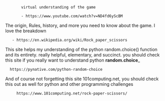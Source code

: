            virtual understanding of the game

           - https://www.youtube.com/watch?v=ND4fd6yScBM

The origin, Rules, history, and more you need to know about the game. I love the breakdown

       - https://en.wikipedia.org/wiki/Rock_paper_scissors

This site helps my understanding of the python random.choice() function and its entirety. really helpful, elementary, and succinct. you should check this site if    you really want to understand python **random.choice**_

      https://pynative.com/python-random-choice
   
 And of course not forgetting this site 101computing.net, you should check this out as well for python and other programming challenges

         https://www.101computing.net/rock-paper-scissors/
    
